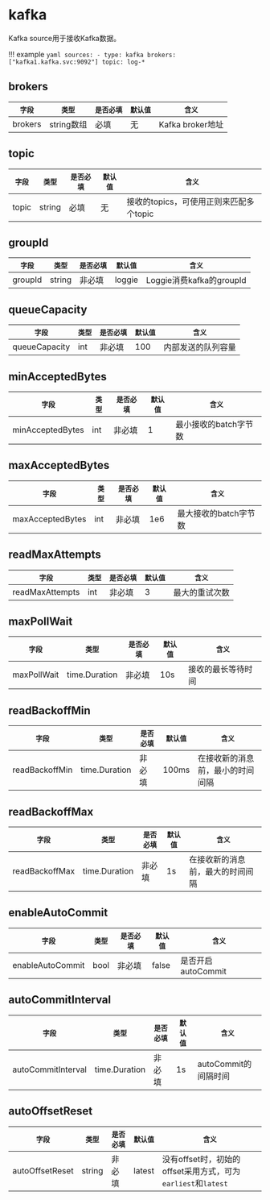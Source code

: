 # kafka

Kafka source用于接收Kafka数据。

!!! example
    ```yaml
    sources:
    - type: kafka
      brokers: ["kafka1.kafka.svc:9092"]
      topic: log-*
    ```

## brokers

|    `字段`   |    `类型`    |  `是否必填`  |  `默认值`  |  `含义`  |
| ---------- | ----------- | ----------- | --------- | -------- |
| brokers | string数组  |    必填      |    无  | Kafka broker地址 |


## topic

|    `字段`   |    `类型`    |  `是否必填`  |  `默认值`  |  `含义`  |
| ---------- | ----------- | ----------- | --------- | -------- |
| topic | string  |    必填      |    无  | 接收的topics，可使用正则来匹配多个topic |


## groupId

|    `字段`   |    `类型`    |  `是否必填`  |  `默认值`  |  `含义`  |
| ---------- | ----------- | ----------- | --------- | -------- |
| groupId | string  |    非必填      |    loggie  | Loggie消费kafka的groupId |

## queueCapacity

|    `字段`   |    `类型`    |  `是否必填`  |  `默认值`  |  `含义`  |
| ---------- | ----------- | ----------- | --------- | -------- |
| queueCapacity | int  |    非必填      |    100  | 内部发送的队列容量 |

## minAcceptedBytes

|    `字段`   |    `类型`    |  `是否必填`  |  `默认值`  |  `含义`  |
| ---------- | ----------- | ----------- | --------- | -------- |
| minAcceptedBytes | int  |    非必填      |    1  | 最小接收的batch字节数 |

## maxAcceptedBytes

|    `字段`   |    `类型`    |  `是否必填`  |  `默认值`  |  `含义`  |
| ---------- | ----------- | ----------- | --------- | -------- |
| maxAcceptedBytes | int  |    非必填      |    1e6  | 最大接收的batch字节数 |

## readMaxAttempts

|    `字段`   |    `类型`    |  `是否必填`  |  `默认值`  |  `含义`  |
| ---------- | ----------- | ----------- | --------- | -------- |
| readMaxAttempts | int  |    非必填      |    3  | 最大的重试次数 |

## maxPollWait

|    `字段`   |    `类型`    |  `是否必填`  |  `默认值`  |  `含义`  |
| ---------- | ----------- | ----------- | --------- | -------- |
| maxPollWait | time.Duration  |    非必填      |    10s  | 接收的最长等待时间 |

## readBackoffMin

|    `字段`   |    `类型`    |  `是否必填`  |  `默认值`  |  `含义`  |
| ---------- | ----------- | ----------- | --------- | -------- |
| readBackoffMin | time.Duration  |    非必填      |    100ms  | 在接收新的消息前，最小的时间间隔 |

## readBackoffMax

|    `字段`   |    `类型`    |  `是否必填`  |  `默认值`  |  `含义`  |
| ---------- | ----------- | ----------- | --------- | -------- |
| readBackoffMax | time.Duration  |    非必填      |    1s  | 在接收新的消息前，最大的时间间隔 |

## enableAutoCommit

|    `字段`   |    `类型`    |  `是否必填`  |  `默认值`  |  `含义`  |
| ---------- | ----------- | ----------- | --------- | -------- |
| enableAutoCommit | bool  |    非必填      |    false  | 是否开启autoCommit |

## autoCommitInterval

|    `字段`   |    `类型`    |  `是否必填`  |  `默认值`  |  `含义`  |
| ---------- | ----------- | ----------- | --------- | -------- |
| autoCommitInterval | time.Duration    |    非必填    |  1s   | autoCommit的间隔时间 |


## autoOffsetReset

|    `字段`   |    `类型`    |  `是否必填`  |  `默认值`  |  `含义`  |
| ---------- | ----------- | ----------- | --------- | -------- |
| autoOffsetReset | string    |    非必填    | latest  | 没有offset时，初始的offset采用方式，可为`earliest`和`latest` |